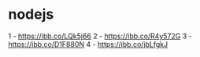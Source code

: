 # nodejs


1 - https://ibb.co/LQk5j66
2 - https://ibb.co/R4y572G
3 - https://ibb.co/D1F880N
4 - https://ibb.co/jbLfgkJ
